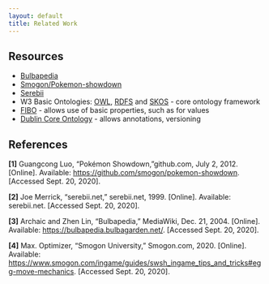 ```yaml
---
layout: default
title: Related Work
---
```


## Resources
- [Bulbapedia](https://bulbapedia.bulbagarden.net/wiki/Main_Page)
- [Smogon/Pokemon-showdown](https://github.com/smogon/pokemon-showdown/tree/master/data)
- [Serebii](https://www.serebii.net/pokemongo/pokemon/)
- W3 Basic Ontologies: [OWL](http://www.w3.org/2002/07/owl#), [RDFS](http://www.w3.org/2000/01/rdf-schema#) and [SKOS](http://www.w3.org/2004/02/skos/core#) - core ontology framework
- [FIBO](https://spec.edmcouncil.org/fibo/ontology) - allows use of basic properties, such as for values
- [Dublin Core Ontology](https://www.serebii.net/pokemongo/pokemon/) - allows annotations, versioning

## References
**[1]** Guangcong Luo, “Pokémon Showdown,”github.com, July 2, 2012. [Online]. Available: https://github.com/smogon/pokemon-showdown. [Accessed Sept. 20, 2020].

**[2]** Joe Merrick, “serebii.net,” serebii.net, 1999. [Online]. Available: serebii.net. [Accessed Sept. 20, 2020].

**[3]** Archaic and Zhen Lin, “Bulbapedia,” MediaWiki, Dec. 21, 2004. [Online]. Available: https://bulbapedia.bulbagarden.net/. [Accessed Sept. 20, 2020].

**[4]** Max. Optimizer, “Smogon University,” Smogon.com, 2020. [Online]. Available: https://www.smogon.com/ingame/guides/swsh_ingame_tips_and_tricks#egg-move-mechanics. [Accessed Sept. 20, 2020].
